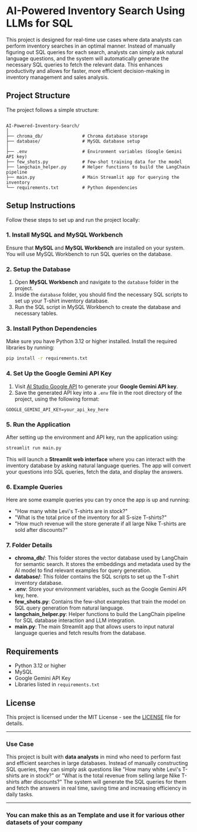 # AI-Powered Inventory Search Using LLMs for SQL

This project is designed for real-time use cases where data analysts can perform inventory searches in an optimal manner. Instead of manually figuring out SQL queries for each search, analysts can simply ask natural language questions, and the system will automatically generate the necessary SQL queries to fetch the relevant data. This enhances productivity and allows for faster, more efficient decision-making in inventory management and sales analysis.

## Project Structure

The project follows a simple structure:

```

AI-Powered-Inventory-Search/
│
├── chroma_db/               # Chroma database storage
├── database/                # MySQL database setup
│
├── .env                     # Environment variables (Google Gemini API key)
├── few_shots.py             # Few-shot training data for the model
├── langchain_helper.py      # Helper functions to build the LangChain pipeline
├── main.py                  # Main Streamlit app for querying the inventory
└── requirements.txt         # Python dependencies

````

## Setup Instructions

Follow these steps to set up and run the project locally:

### 1. Install MySQL and MySQL Workbench
Ensure that **MySQL** and **MySQL Workbench** are installed on your system. You will use MySQL Workbench to run SQL queries on the database.

### 2. Setup the Database

1. Open **MySQL Workbench** and navigate to the `database` folder in the project.
2. Inside the `database` folder, you should find the necessary SQL scripts to set up your T-shirt inventory database.
3. Run the SQL script in MySQL Workbench to create the database and necessary tables.

### 3. Install Python Dependencies

Make sure you have Python 3.12 or higher installed. Install the required libraries by running:

```bash
pip install -r requirements.txt
````

### 4. Set Up the Google Gemini API Key

1. Visit [AI Studio Google API](https://aistudio.google.com/app/apikey) to generate your **Google Gemini API key**.
2. Save the generated API key into a `.env` file in the root directory of the project, using the following format:

```plaintext
GOOGLE_GEMINI_API_KEY=your_api_key_here
```

### 5. Run the Application

After setting up the environment and API key, run the application using:

```bash
streamlit run main.py
```

This will launch a **Streamlit web interface** where you can interact with the inventory database by asking natural language queries. The app will convert your questions into SQL queries, fetch the data, and display the answers.

### 6. Example Queries

Here are some example queries you can try once the app is up and running:

* "How many white Levi's T-shirts are in stock?"
* "What is the total price of the inventory for all S-size T-shirts?"
* "How much revenue will the store generate if all large Nike T-shirts are sold after discounts?"

### 7. Folder Details

* **chroma\_db/**: This folder stores the vector database used by LangChain for semantic search. It stores the embeddings and metadata used by the AI model to find relevant examples for query generation.
* **database/**: This folder contains the SQL scripts to set up the T-shirt inventory database.
* **.env**: Store your environment variables, such as the Google Gemini API key, here.
* **few\_shots.py**: Contains the few-shot examples that train the model on SQL query generation from natural language.
* **langchain\_helper.py**: Helper functions to build the LangChain pipeline for SQL database interaction and LLM integration.
* **main.py**: The main Streamlit app that allows users to input natural language queries and fetch results from the database.

## Requirements

* Python 3.12 or higher
* MySQL
* Google Gemini API Key
* Libraries listed in `requirements.txt`

## License

This project is licensed under the MIT License - see the [LICENSE](LICENSE) file for details.

---

### Use Case

This project is built with **data analysts** in mind who need to perform fast and efficient searches in large databases. Instead of manually constructing SQL queries, they can simply ask questions like "How many white Levi's T-shirts are in stock?" or "What is the total revenue from selling large Nike T-shirts after discounts?" The system will generate the SQL queries for them and fetch the answers in real time, saving time and increasing efficiency in daily tasks.

---

### You can make this as an Template and use it for various other datasets of your company
